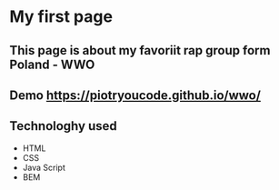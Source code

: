 # My first page

## This page is about my favoriit rap group form Poland - WWO 

## Demo https://piotryoucode.github.io/wwo/

## Technologhy used

- HTML 
- CSS
- Java Script
- BEM
